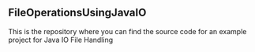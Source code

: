 ## FileOperationsUsingJavaIO
This is the repository where you can find the source code for an example project for Java IO File Handling
